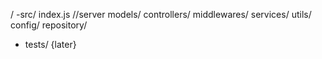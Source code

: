 /
  -src/
    index.js //server
    models/
    controllers/
    middlewares/
    services/
    utils/
    config/
    repository/
  - tests/ {later}


